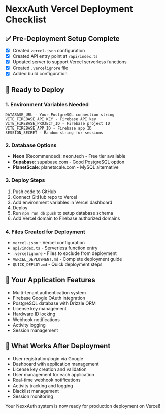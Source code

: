 # NexxAuth Vercel Deployment Checklist

## ✅ Pre-Deployment Setup Complete
- [x] Created `vercel.json` configuration
- [x] Created API entry point at `/api/index.ts`
- [x] Updated server to support Vercel serverless functions
- [x] Created `.vercelignore` file
- [x] Added build configuration

## 🚀 Ready to Deploy

### 1. Environment Variables Needed
```
DATABASE_URL - Your PostgreSQL connection string
VITE_FIREBASE_API_KEY - Firebase API key
VITE_FIREBASE_PROJECT_ID - Firebase project ID  
VITE_FIREBASE_APP_ID - Firebase app ID
SESSION_SECRET - Random string for sessions
```

### 2. Database Options
- **Neon** (Recommended): neon.tech - Free tier available
- **Supabase**: supabase.com - Good PostgreSQL option
- **PlanetScale**: planetscale.com - MySQL alternative

### 3. Deploy Steps
1. Push code to GitHub
2. Connect GitHub repo to Vercel
3. Add environment variables in Vercel dashboard
4. Deploy
5. Run `npm run db:push` to setup database schema
6. Add Vercel domain to Firebase authorized domains

### 4. Files Created for Deployment
- `vercel.json` - Vercel configuration
- `api/index.ts` - Serverless function entry
- `.vercelignore` - Files to exclude from deployment
- `VERCEL_DEPLOYMENT.md` - Complete deployment guide
- `QUICK_DEPLOY.md` - Quick deployment steps

## 🔧 Your Application Features
- Multi-tenant authentication system
- Firebase Google OAuth integration
- PostgreSQL database with Drizzle ORM
- License key management
- Hardware ID locking
- Webhook notifications
- Activity logging
- Session management

## 📱 What Works After Deployment
- User registration/login via Google
- Dashboard with application management
- License key creation and validation
- User management for each application
- Real-time webhook notifications
- Activity tracking and logging
- Blacklist management
- Session monitoring

Your NexxAuth system is now ready for production deployment on Vercel!